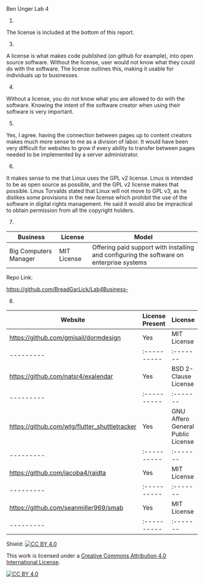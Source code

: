 Ben Unger
Lab 4

1.
The license is included at the bottom of this report.

3.
A license is what makes code published (on github for example), into open source software. Without the license, user would not know what they could do with the software. The license outlines this, making it usable for individuals up to businesses.

4.
Without a license, you do not know what you are allowed to do with the software. Knowing the intent of the software creator when using their software is very important.

5.
Yes, I agree. having the connection between pages up to content creators makes much more sense to me as a division of labor. It would have been very difficult for websites to grow if every ability to transfer between pages needed to be implemented by a server administrator.

6.
It makes sense to me that Linux uses the GPL v2 license. Linux is intended to be as open source as possible, and the GPL v2 license makes that possible. Linus Torvalds stated that Linux will not move to GPL v3, as he dislikes some provisions in the new license which prohibit the use of the software in digital rights management. He said it would also be impractical to obtain permission from all the copyright holders.

7.


| Business | License | Model |
|---|---|---|
| Big Computers Manager | MIT License | Offering paid support with installing and configuring the software on enterprise systems |

Repo Link:

https://github.com/BreadGarLick/Lab4Business-

8.

Website | License Present | License
---------|:----------|:-------
https://github.com/gmisail/dormdesign | Yes | MIT License
---------|:----------|:-------
https://github.com/natsr4/exalendar | Yes | BSD 2-Clause License
---------|:----------|:-------
https://github.com/wtg/flutter_shuttletracker | Yes | GNU Affero General Public License
---------|:----------|:-------
https://github.com/jacoba4/raidta | Yes | MIT License
---------|:----------|:-------
https://github.com/seanmiller969/smab | Yes | MIT License
---------|:----------|:-------



Shield: [![CC BY 4.0][cc-by-shield]][cc-by]

This work is licensed under a
[Creative Commons Attribution 4.0 International License][cc-by].

[![CC BY 4.0][cc-by-image]][cc-by]

[cc-by]: http://creativecommons.org/licenses/by/4.0/
[cc-by-image]: https://i.creativecommons.org/l/by/4.0/88x31.png
[cc-by-shield]: https://img.shields.io/badge/License-CC%20BY%204.0-lightgrey.svg
